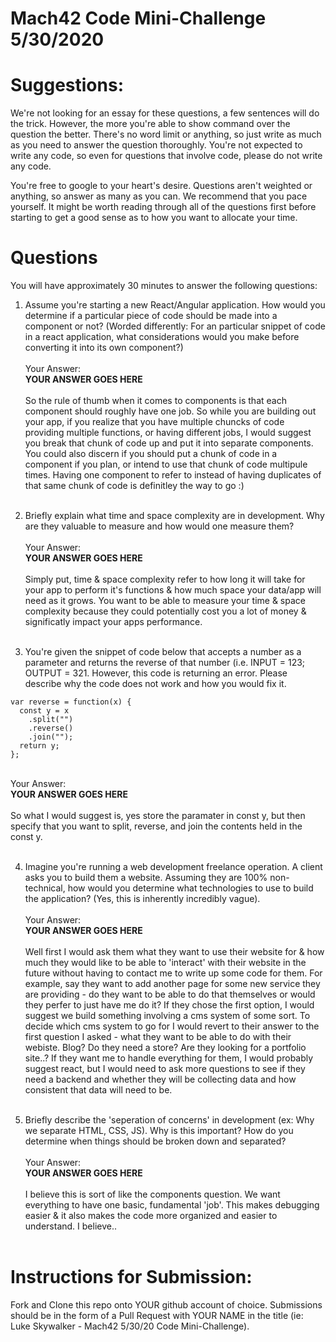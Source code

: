 # Mach42 Code Mini-Challenge 5/30/2020

# Suggestions:
We're not looking for an essay for these questions, a few sentences will do the trick. However, the more you're able to show command over the question the better. There's no word limit or anything, so just write as much as you need to answer the question thoroughly. You're not expected to write any code, so even for questions that involve code, please do not write any code. 

You're free to google to your heart's desire. Questions aren't weighted or anything, so answer as many as you can. We recommend that you pace yourself. It might be worth reading through all of the questions first before starting to get a good sense as to how you want to allocate your time. 


# Questions
You will have approximately 30 minutes to answer the following questions:

1. Assume you're starting a new React/Angular application. How would you determine if a particular piece of code should be made into a component or not? (Worded differently: For an particular snippet of code in a react application, what considerations would you make before converting it into its own component?) <br/><br/>
Your Answer:<br/>
<strong>YOUR ANSWER GOES HERE</strong>
<br/><br/>
So the rule of thumb when it comes to components is that each component should roughly have one job. So while you are building out your app, if you realize that you have multiple chuncks of code providing multiple functions, or having different jobs, I would suggest you break that chunk of code up and put it into separate components. You could also discern if you should put a chunk of code in a component if you plan, or intend to use that chunk of code multipule times. Having one component to refer to instead of having duplicates of that same chunk of code is definitley the way to go :) 
<br/><br/>

2. Briefly explain what time and space complexity are in development. Why are they valuable to measure and how would one measure them?<br/><br/>
Your Answer:<br/>
<strong>YOUR ANSWER GOES HERE</strong>
<br/><br/>
Simply put, time & space complexity refer to how long it will take for your app to perform it's functions & how much space your data/app will need as it grows. You want to be able to measure your time & space complexity because they could potentially cost you a lot of money & significatly impact your apps performance.
<br/><br/>

3. You're given the snippet of code below that accepts a number as a parameter and returns the reverse of that number (i.e. INPUT = 123; OUTPUT = 321. However, this code is returning an error. Please describe why the code does not work and how you would fix it. <br/>
```
var reverse = function(x) {
  const y = x
    .split("")
    .reverse()
    .join("");
  return y;
};
```
<br/>
Your Answer:<br/>
<strong>YOUR ANSWER GOES HERE</strong>
<br/><br/>
So what I would suggest is, yes store the paramater in const y, but then specify that you want to split, reverse, and join the contents held in the const y.
<br/><br/>

4. Imagine you're running a web development freelance operation. A client asks you to build them a website. Assuming they are 100% non-technical, how would you determine what technologies to use to build the application? (Yes, this is inherently incredibly vague).<br/><br/>
Your Answer:<br/>
<strong>YOUR ANSWER GOES HERE</strong>
<br/><br/>
Well first I would ask them what they want to use their website for & how much they would like to be able to 'interact' with their website in the future without having to contact me to write up some code for them. For example, say they want to add another page for some new service they are providing - do they want to be able to do that themselves or would they perfer to just have me do it? If they chose the first option, I would suggest we build something involving a cms system of some sort. To decide which cms system to go for I would revert to their answer to the first question I asked - what they want to be able to do with their webiste. Blog? Do they need a store? Are they looking for a portfolio site..? If they want me to handle everything for them, I would probably suggest react, but I would need to ask more questions to see if they need a backend and whether they will be collecting data and how consistent that data will need to be. 
<br/><br/>

5. Briefly describe the 'seperation of concerns' in development (ex: Why we separate HTML, CSS, JS). Why is this important? How do you determine when things should be broken down and separated? <br/><br/>
Your Answer: <br/>
<strong>YOUR ANSWER GOES HERE</strong>
<br/><br/>
I believe this is sort of like the components question. We want everything to have one basic, fundamental 'job'. This makes debugging easier & it also makes the code more organized and easier to understand. I believe.. 
<br/><br/>

# Instructions for Submission:
Fork and Clone this repo onto YOUR github account of choice.
Submissions should be in the form of a Pull Request with YOUR NAME in the title (ie: Luke Skywalker - Mach42 5/30/20 Code Mini-Challenge).

